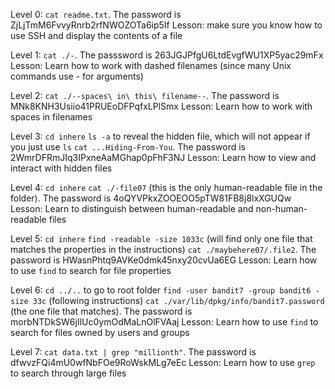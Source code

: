 Level 0: 
`cat readme.txt`. The password is ZjLjTmM6FvvyRnrb2rfNWOZOTa6ip5If
Lesson: make sure you know how to use SSH and display the contents of a file

Level 1: 
`cat ./-`. The passsword is 263JGJPfgU6LtdEvgfWU1XP5yac29mFx
Lesson: Learn how to work with dashed filenames (since many Unix commands use - for arguments)

Level 2: 
`cat ./--spaces\ in\ this\ filename--`. The password is MNk8KNH3Usiio41PRUEoDFPqfxLPlSmx
Lesson: Learn how to work with spaces in filenames

Level 3: 
`cd inhere`
`ls -a` to reveal the hidden file, which will not appear if you just use `ls`
`cat ...Hiding-From-You`. The password is 2WmrDFRmJIq3IPxneAaMGhap0pFhF3NJ
Lesson: Learn how to view and interact with hidden files

Level 4: 
`cd inhere`
`cat ./-file07` (this is the only human-readable file in the folder). The password is 4oQYVPkxZOOEOO5pTW81FB8j8lxXGUQw
Lesson: Learn to distinguish between human-readable and non-human-readable files

Level 5:
`cd inhere`
`find -readable -size 1033c` (will find only one file that matches the properties in the instructions)
`cat ./maybehere07/.file2`. The password is HWasnPhtq9AVKe0dmk45nxy20cvUa6EG
Lesson: Learn how to use `find` to search for file properties

Level 6:
`cd ../..` to go to root folder
`find -user bandit7 -group bandit6 -size 33c` (following instructions)
`cat ./var/lib/dpkg/info/bandit7.password` (the one file that matches). The password is morbNTDkSW6jIlUc0ymOdMaLnOlFVAaj
Lesson: Learn how to use `find` to search for files owned by users and groups

Level 7:
`cat data.txt | grep "millionth"`. The password is dfwvzFQi4mU0wfNbFOe9RoWskMLg7eEc
Lesson: Learn how to use `grep` to search through large files
